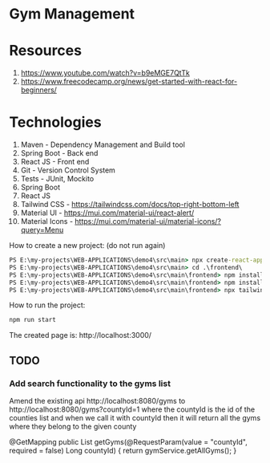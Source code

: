 # Gym Management

# Resources
1) https://www.youtube.com/watch?v=b9eMGE7QtTk
2) https://www.freecodecamp.org/news/get-started-with-react-for-beginners/

# Technologies

1) Maven - Dependency Management and Build tool
2) Spring Boot - Back end
3) React JS - Front end
4) Git - Version Control System
5) Tests - JUnit, Mockito
6) Spring Boot
2) React JS
3) Tailwind CSS - https://tailwindcss.com/docs/top-right-bottom-left
4) Material UI - https://mui.com/material-ui/react-alert/
5) Material Icons - https://mui.com/material-ui/material-icons/?query=Menu

How to create a new project:
(do not run again)
```cmd
PS E:\my-projects\WEB-APPLICATIONS\demo4\src\main> npx create-react-app frontend
PS E:\my-projects\WEB-APPLICATIONS\demo4\src\main> cd .\frontend\
PS E:\my-projects\WEB-APPLICATIONS\demo4\src\main\frontend> npm install -D tailwindcss
PS E:\my-projects\WEB-APPLICATIONS\demo4\src\main\frontend> npm install --save react-cookie@4.1.1 react-router-dom@5.3.0 @mui/material @emotion/react @emotion/styled
PS E:\my-projects\WEB-APPLICATIONS\demo4\src\main\frontend> npx tailwindcss init
```

How to run the project:
```cmd
npm run start
```

The created page is: http://localhost:3000/

## TODO
### Add search functionality to the gyms list

Amend the existing api http://localhost:8080/gyms
to http://localhost:8080/gyms?countyId=1
where the countyId is the id of the counties list and when we call it with countyId
then it will return all the gyms where they belong to the given county

@GetMapping
public List<Gym> getGyms(@RequestParam(value = "countyId", required = false) Long countyId) {
    return gymService.getAllGyms();
}